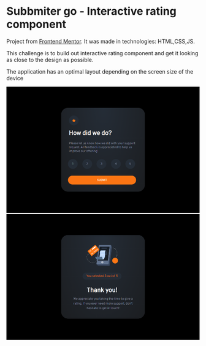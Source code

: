 # Subbmiter go - Interactive rating component

Project from [Frontend Mentor](https://www.frontendmentor.io/challenges/interactive-rating-component-koxpeBUmI?fbclid=IwAR3jp9AhPXAj-rDWnzNmUY1LyZL7pfvvhnUA28TaRxZOQqFkHouQyZs0tF4).
It was made in technologies: HTML,CSS,JS.

This challenge is to build out interactive rating component and get it looking as close to the design as possible.

The application has an optimal layout depending on the screen size of the device

![plik_1](./design/screen_one.png)
![plik_2](./design/screen_two.png)